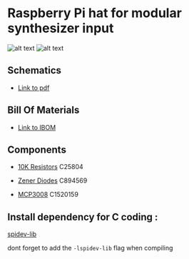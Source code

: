 # Raspberry Pi hat for modular synthesizer input

![alt text](https://github.com/juthomas/Raspberry_pi_modular_shield/blob/master/README_images/Analog_Front.png)
![alt text](https://github.com/juthomas/Raspberry_pi_modular_shield/blob/master/README_images/Analog_Back.png)

## Schematics

- [Link to pdf](https://github.com/juthomas/Raspberry_pi_modular_shield/blob/master/Schematics%20PDF/Raspberry_modular.pdf)

## Bill Of Materials

- [Link to IBOM](https://juthomas.github.io/Raspberry_pi_modular_shield/)

## Components

- [10K Resistors](https://www.lcsc.com/product-detail/Chip-Resistor-Surface-Mount_UNI-ROYAL-Uniroyal-Elec-0603WAF1002T5E_C25804.html) C25804

- [Zener Diodes](https://www.lcsc.com/product-detail/Zener-Diodes_onsemi-SZMM5Z6V8T1G_C894569.html) C894569

- [MCP3008](https://www.lcsc.com/product-detail/Analog-To-Digital-Converters-ADCs_Microchip-Tech-MCP3008-I-SL_C1520159.html) C1520159

## Install dependency for C coding :

[spidev-lib](https://github.com/juthomas/spidev-lib)

dont forget to add the `-lspidev-lib` flag when compiling
